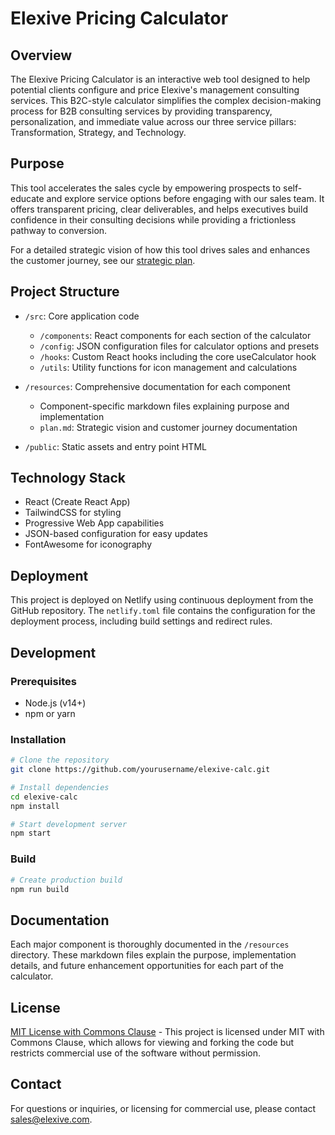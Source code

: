 # Elexive Pricing Calculator

## Overview

The Elexive Pricing Calculator is an interactive web tool designed to help potential clients configure and price Elexive's management consulting services. This B2C-style calculator simplifies the complex decision-making process for B2B consulting services by providing transparency, personalization, and immediate value across our three service pillars: Transformation, Strategy, and Technology.

## Purpose

This tool accelerates the sales cycle by empowering prospects to self-educate and explore service options before engaging with our sales team. It offers transparent pricing, clear deliverables, and helps executives build confidence in their consulting decisions while providing a frictionless pathway to conversion.

For a detailed strategic vision of how this tool drives sales and enhances the customer journey, see our [strategic plan](./resources/plan.md).

## Project Structure

- `/src`: Core application code
  - `/components`: React components for each section of the calculator
  - `/config`: JSON configuration files for calculator options and presets
  - `/hooks`: Custom React hooks including the core useCalculator hook
  - `/utils`: Utility functions for icon management and calculations

- `/resources`: Comprehensive documentation for each component
  - Component-specific markdown files explaining purpose and implementation
  - `plan.md`: Strategic vision and customer journey documentation

- `/public`: Static assets and entry point HTML

## Technology Stack

- React (Create React App)
- TailwindCSS for styling
- Progressive Web App capabilities
- JSON-based configuration for easy updates
- FontAwesome for iconography

## Deployment

This project is deployed on Netlify using continuous deployment from the GitHub repository. The `netlify.toml` file contains the configuration for the deployment process, including build settings and redirect rules.

## Development

### Prerequisites

- Node.js (v14+)
- npm or yarn

### Installation

```bash
# Clone the repository
git clone https://github.com/yourusername/elexive-calc.git

# Install dependencies
cd elexive-calc
npm install

# Start development server
npm start
```

### Build

```bash
# Create production build
npm run build
```

## Documentation

Each major component is thoroughly documented in the `/resources` directory. These markdown files explain the purpose, implementation details, and future enhancement opportunities for each part of the calculator.

## License

[MIT License with Commons Clause](LICENSE) - This project is licensed under MIT with Commons Clause, which allows for viewing and forking the code but restricts commercial use of the software without permission.

## Contact

For questions or inquiries, or licensing for commercial use, please contact [sales@elexive.com](mailto:sales@elexive.com).
